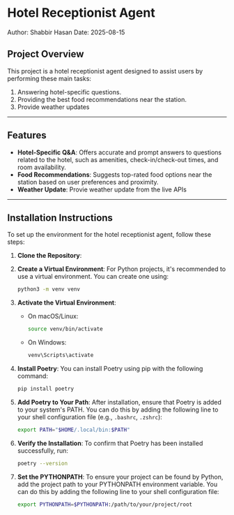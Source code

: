 # Hotel Receptionist Agent
Author: Shabbir Hasan
Date: 2025-08-15

## Project Overview
This project is a hotel receptionist agent designed to assist users by performing these main tasks:
1. Answering hotel-specific questions.
2. Providing the best food recommendations near the station.
3. Provide weather updates

---

## Features
- **Hotel-Specific Q&A**: Offers accurate and prompt answers to questions related to the hotel, such as amenities, check-in/check-out times, and room availability.
- **Food Recommendations**: Suggests top-rated food options near the station based on user preferences and proximity.
- **Weather Update**: Provie weather update from the live APIs

---

## Installation Instructions

To set up the environment for the hotel receptionist agent, follow these steps:

1. **Clone the Repository**:

2. **Create a Virtual Environment**:
    For Python projects, it's recommended to use a virtual environment. You can create one using:
    ```bash
    python3 -m venv venv
    ```
3. **Activate the Virtual Environment**:
    - On macOS/Linux:
      ```bash
      source venv/bin/activate
      ```
    - On Windows:
      ```bash
      venv\Scripts\activate
      ```

4. **Install Poetry**:
    You can install Poetry using pip with the following command:
    ```bash
    pip install poetry
    ```

5. **Add Poetry to Your Path**:
    After installation, ensure that Poetry is added to your system's PATH. You can do this by adding the following line to your shell configuration file (e.g., `.bashrc`, `.zshrc`):
    ```bash
    export PATH="$HOME/.local/bin:$PATH"
    ```

6. **Verify the Installation**:
    To confirm that Poetry has been installed successfully, run:
    ```bash
    poetry --version

7. **Set the PYTHONPATH**:
    To ensure your project can be found by Python, add the project path to your PYTHONPATH environment variable. You can do this by adding the following line to your shell configuration file:
    ```bash
    export PYTHONPATH=$PYTHONPATH:/path/to/your/project/root
    ```
